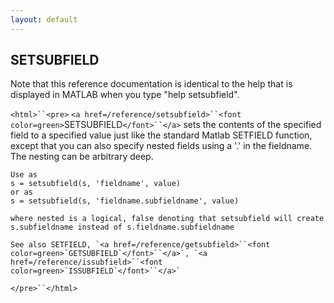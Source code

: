 ```yaml
---
layout: default
---
```


##  SETSUBFIELD

Note that this reference documentation is identical to the help that is displayed in MATLAB when you type "help setsubfield".

`<html>``<pre>`
    `<a href=/reference/setsubfield>``<font color=green>`SETSUBFIELD`</font>``</a>` sets the contents of the specified field to a specified value
    just like the standard Matlab SETFIELD function, except that you can also
    specify nested fields using a '.' in the fieldname. The nesting can be
    arbitrary deep.
 
    Use as
    s = setsubfield(s, 'fieldname', value)
    or as
    s = setsubfield(s, 'fieldname.subfieldname', value)
 
    where nested is a logical, false denoting that setsubfield will create
    s.subfieldname instead of s.fieldname.subfieldname
 
    See also SETFIELD, `<a href=/reference/getsubfield>``<font color=green>`GETSUBFIELD`</font>``</a>`, `<a href=/reference/issubfield>``<font color=green>`ISSUBFIELD`</font>``</a>`
`</pre>``</html>`

